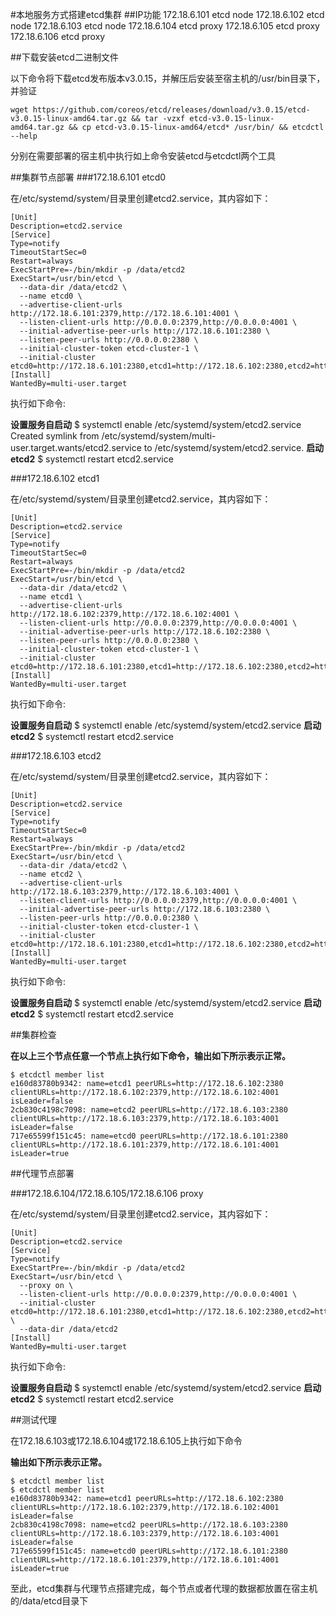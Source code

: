 #本地服务方式搭建etcd集群
##IP功能
172.18.6.101 etcd node 
172.18.6.102 etcd node 
172.18.6.103 etcd node 
172.18.6.104 etcd proxy 
172.18.6.105 etcd proxy 
172.18.6.106 etcd proxy

##下载安装etcd二进制文件

以下命令将下载etcd发布版本v3.0.15，并解压后安装至宿主机的/usr/bin目录下，并验证
```
wget https://github.com/coreos/etcd/releases/download/v3.0.15/etcd-v3.0.15-linux-amd64.tar.gz && tar -vzxf etcd-v3.0.15-linux-amd64.tar.gz && cp etcd-v3.0.15-linux-amd64/etcd* /usr/bin/ && etcdctl --help
```

分别在需要部署的宿主机中执行如上命令安装etcd与etcdctl两个工具

##集群节点部署
###172.18.6.101 etcd0

在/etc/systemd/system/目录里创建etcd2.service，其内容如下：
```
[Unit]
Description=etcd2.service
[Service]
Type=notify
TimeoutStartSec=0
Restart=always
ExecStartPre=-/bin/mkdir -p /data/etcd2
ExecStart=/usr/bin/etcd \
  --data-dir /data/etcd2 \
  --name etcd0 \
  --advertise-client-urls http://172.18.6.101:2379,http://172.18.6.101:4001 \
  --listen-client-urls http://0.0.0.0:2379,http://0.0.0.0:4001 \
  --initial-advertise-peer-urls http://172.18.6.101:2380 \
  --listen-peer-urls http://0.0.0.0:2380 \
  --initial-cluster-token etcd-cluster-1 \
  --initial-cluster etcd0=http://172.18.6.101:2380,etcd1=http://172.18.6.102:2380,etcd2=http://172.18.6.103:2380
[Install]
WantedBy=multi-user.target
```
执行如下命令:

**设置服务自启动**
$ systemctl enable /etc/systemd/system/etcd2.service
Created symlink from /etc/systemd/system/multi-user.target.wants/etcd2.service to /etc/systemd/system/etcd2.service.
**启动etcd2**
$ systemctl restart etcd2.service

###172.18.6.102 etcd1

在/etc/systemd/system/目录里创建etcd2.service，其内容如下：
```
[Unit]
Description=etcd2.service
[Service]
Type=notify
TimeoutStartSec=0
Restart=always
ExecStartPre=-/bin/mkdir -p /data/etcd2
ExecStart=/usr/bin/etcd \
  --data-dir /data/etcd2 \
  --name etcd1 \
  --advertise-client-urls http://172.18.6.102:2379,http://172.18.6.102:4001 \
  --listen-client-urls http://0.0.0.0:2379,http://0.0.0.0:4001 \
  --initial-advertise-peer-urls http://172.18.6.102:2380 \
  --listen-peer-urls http://0.0.0.0:2380 \
  --initial-cluster-token etcd-cluster-1 \
  --initial-cluster etcd0=http://172.18.6.101:2380,etcd1=http://172.18.6.102:2380,etcd2=http://172.18.6.103:2380
[Install]
WantedBy=multi-user.target
```
执行如下命令:

**设置服务自启动**
$ systemctl enable /etc/systemd/system/etcd2.service
**启动etcd2**
$ systemctl restart etcd2.service

###172.18.6.103 etcd2

在/etc/systemd/system/目录里创建etcd2.service，其内容如下：
```
[Unit]
Description=etcd2.service
[Service]
Type=notify
TimeoutStartSec=0
Restart=always
ExecStartPre=-/bin/mkdir -p /data/etcd2
ExecStart=/usr/bin/etcd \
  --data-dir /data/etcd2 \
  --name etcd2 \
  --advertise-client-urls http://172.18.6.103:2379,http://172.18.6.103:4001 \
  --listen-client-urls http://0.0.0.0:2379,http://0.0.0.0:4001 \
  --initial-advertise-peer-urls http://172.18.6.103:2380 \
  --listen-peer-urls http://0.0.0.0:2380 \
  --initial-cluster-token etcd-cluster-1 \
  --initial-cluster etcd0=http://172.18.6.101:2380,etcd1=http://172.18.6.102:2380,etcd2=http://172.18.6.103:2380
[Install]
WantedBy=multi-user.target
```
执行如下命令:

**设置服务自启动**
$ systemctl enable /etc/systemd/system/etcd2.service
**启动etcd2**
$ systemctl restart etcd2.service

##集群检查

**在以上三个节点任意一个节点上执行如下命令，输出如下所示表示正常。**
```
$ etcdctl member list
e160d83780b9342: name=etcd1 peerURLs=http://172.18.6.102:2380 clientURLs=http://172.18.6.102:2379,http://172.18.6.102:4001 isLeader=false
2cb830c4198c7098: name=etcd2 peerURLs=http://172.18.6.103:2380 clientURLs=http://172.18.6.103:2379,http://172.18.6.103:4001 isLeader=false
717e65599f151c45: name=etcd0 peerURLs=http://172.18.6.101:2380 clientURLs=http://172.18.6.101:2379,http://172.18.6.101:4001 isLeader=true
```
##代理节点部署

###172.18.6.104/172.18.6.105/172.18.6.106 proxy

在/etc/systemd/system/目录里创建etcd2.service，其内容如下：
```
[Unit]
Description=etcd2.service
[Service]
Type=notify
ExecStartPre=-/bin/mkdir -p /data/etcd2
ExecStart=/usr/bin/etcd \
  --proxy on \
  --listen-client-urls http://0.0.0.0:2379,http://0.0.0.0:4001 \
  --initial-cluster etcd0=http://172.18.6.101:2380,etcd1=http://172.18.6.102:2380,etcd2=http://172.18.6.103:2380 \
  --data-dir /data/etcd2
[Install]
WantedBy=multi-user.target
```
执行如下命令:

**设置服务自启动**
$ systemctl enable /etc/systemd/system/etcd2.service
**启动etcd2**
$ systemctl restart etcd2.service

##测试代理

在172.18.6.103或172.18.6.104或172.18.6.105上执行如下命令

**输出如下所示表示正常。**
```
$ etcdctl member list
$ etcdctl member list
e160d83780b9342: name=etcd1 peerURLs=http://172.18.6.102:2380 clientURLs=http://172.18.6.102:2379,http://172.18.6.102:4001 isLeader=false
2cb830c4198c7098: name=etcd2 peerURLs=http://172.18.6.103:2380 clientURLs=http://172.18.6.103:2379,http://172.18.6.103:4001 isLeader=false
717e65599f151c45: name=etcd0 peerURLs=http://172.18.6.101:2380 clientURLs=http://172.18.6.101:2379,http://172.18.6.101:4001 isLeader=true
```
至此，etcd集群与代理节点搭建完成，每个节点或者代理的数据都放置在宿主机的/data/etcd目录下